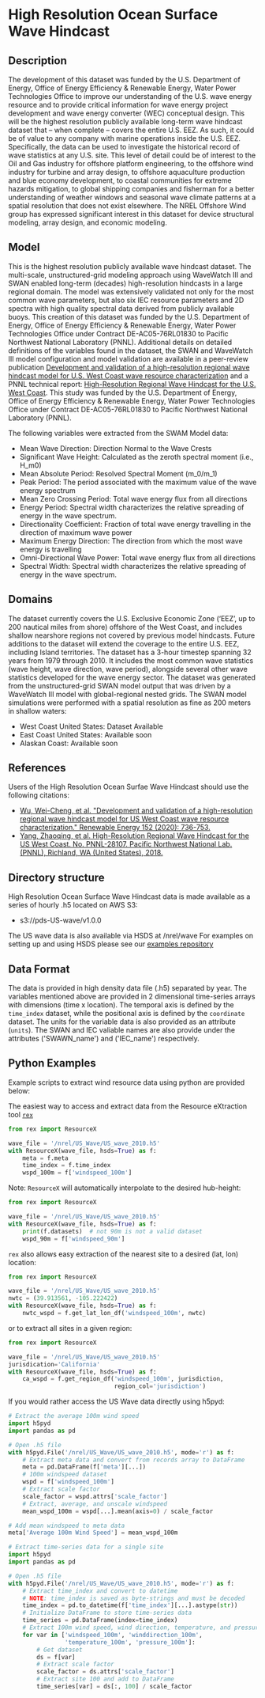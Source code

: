 # High Resolution Ocean Surface Wave Hindcast

## Description

The development of this dataset was funded by the U.S. Department of Energy, Office of Energy Efficiency & Renewable Energy, Water Power Technologies Office to improve our understanding of the U.S. wave energy resource and to provide critical information for wave energy project development and wave energy converter (WEC) conceptual design. This will be the highest resolution publicly available long-term wave hindcast dataset that – when complete – covers the entire U.S. EEZ. As such, it could be of value to any company with marine operations inside the U.S. EEZ. Specifically, the data can be used to investigate the historical record of wave statistics at any U.S. site. This level of detail could be of interest to the Oil and Gas industry for offshore platform engineering, to the offshore wind industry for turbine and array design, to offshore aquaculture production and blue economy development, to coastal communities for extreme hazards mitigation,  to global shipping companies and fisherman for a better understanding of weather windows and seasonal wave climate patterns at a spatial resolution that does not exist elsewhere. The NREL Offshore Wind group has expressed significant interest in this dataset for device structural modeling, array design, and economic modeling.

## Model

This is the highest resolution publicly available wave hindcast dataset. The multi-scale, unstructured-grid modeling approach using WaveWatch III and SWAN enabled long-term (decades) high-resolution hindcasts in a large regional domain. The model was extensively validated not only for the most common wave parameters, but also six IEC resource parameters and 2D spectra with high quality spectral data derived from publicly available buoys. This creation of this dataset was funded by the U.S. Department of Energy, Office of Energy Efficiency & Renewable Energy, Water Power Technologies Office under Contract DE-AC05-76RL01830 to Pacific Northwest National Laboratory (PNNL). Additional details on detailed definitions of the variables found in the dataset, the SWAN and WaveWatch III model configuration and model validation are available in a peer-review publication [Development and validation of a high-resolution regional wave hindcast model for U.S. West Coast wave resource characterization](https://www.osti.gov/biblio/1599105) and a PNNL technical report: [High-Resolution Regional Wave Hindcast for the U.S. West Coast](https://www.osti.gov/biblio/1573061/). This study was funded by the U.S. Department of Energy, Office of Energy Efficiency & Renewable Energy, Water Power Technologies Office under Contract DE-AC05-76RL01830 to Pacific Northwest National Laboratory (PNNL).

The following variables were extracted from the SWAM Model data:
- Mean Wave Direction: Direction Normal to the Wave Crests
- Significant Wave Height: Calculated as the zeroth spectral moment (i.e., H_m0)
- Mean Absolute Period: Resolved Spectral Moment (m_0/m_1)
- Peak Period: The period associated with the maximum value of the wave energy spectrum
- Mean Zero Crossing Period: Total wave energy flux from all directions
- Energy Period: Spectral width characterizes the relative spreading of energy in the wave spectrum.
- Directionality Coefficient: Fraction of total wave energy travelling in the direction of maximum wave power
- Maximum Energy Direction: The direction from which the most wave energy is travelling
- Omni-Directional Wave Power: Total wave energy flux from all directions
- Spectral Width: Spectral width characterizes the relative spreading of energy in the wave spectrum.

## Domains

The dataset currently covers the U.S. Exclusive Economic Zone (‘EEZ’, up to 200 nautical miles from shore) offshore of the West Coast, and includes shallow nearshore regions not covered by previous model hindcasts. Future additions to the dataset will extend the coverage to the entire U.S. EEZ, including Island territories. The dataset has a 3-hour timestep spanning 32 years from 1979 through 2010. It includes the most common wave statistics (wave height, wave direction, wave period), alongside several other wave statistics developed for the wave energy sector. The dataset was generated from the unstructured-grid  SWAN model output that was driven by a WaveWatch III model with global-regional nested grids. The SWAN model simulations were performed with a spatial resolution as fine as 200 meters in shallow waters:

- West Coast United States: Dataset Available
- East Coast United States: Available soon
- Alaskan Coast: Available soon

## References

Users of the High Resolution Ocean Surfae Wave Hindcast should use the following citations:
- [Wu, Wei-Cheng, et al. "Development and validation of a high-resolution regional wave hindcast model for US West Coast wave resource characterization." Renewable Energy 152 (2020): 736-753.](https://www.osti.gov/biblio/1599105)
- [Yang, Zhaoqing, et al. High-Resolution Regional Wave Hindcast for the US West Coast. No. PNNL-28107. Pacific Northwest National Lab.(PNNL), Richland, WA (United States), 2018.](https://www.osti.gov/biblio/1573061/)

## Directory structure

High Resolution Ocean Surface Wave Hindcast data is made available as a series of hourly .h5 located on AWS S3:
- s3://pds-US-wave/v1.0.0


The US wave data is also available via HSDS at /nrel/wave
For examples on setting up and using HSDS please see our [examples repository](https://github.com/nrel/hsds-examples)

## Data Format

The data is provided in high density data file (.h5) separated by year. The
variables mentioned above are provided in 2 dimensional time-series arrays with
dimensions (time x location). The temporal axis is defined by the `time_index`
dataset, while the positional axis is defined by the `coordinate` dataset. The units for the
variable data is also provided as an attribute (`units`). The SWAN and IEC valiable names are also provide under the attributes ('SWAWN_name') and ('IEC_name') respectively.

## Python Examples

Example scripts to extract wind resource data using python are provided below:

The easiest way to access and extract data from the Resource eXtraction tool
[`rex`](https://github.com/nrel/rex)


```python
from rex import ResourceX

wave_file = '/nrel/US_Wave/US_wave_2010.h5'
with ResourceX(wave_file, hsds=True) as f:
    meta = f.meta
    time_index = f.time_index
    wspd_100m = f['windspeed_100m']
```

Note: `ResourceX` will automatically interpolate to the desired hub-height:

```python
from rex import ResourceX

wave_file = '/nrel/US_Wave/US_wave_2010.h5'
with ResourceX(wave_file, hsds=True) as f:
    print(f.datasets)  # not 90m is not a valid dataset
    wspd_90m = f['windspeed_90m']
```

`rex` also allows easy extraction of the nearest site to a desired (lat, lon)
location:

```python
from rex import ResourceX

wave_file = '/nrel/US_Wave/US_wave_2010.h5'
nwtc = (39.913561, -105.222422)
with ResourceX(wave_file, hsds=True) as f:
    nwtc_wspd = f.get_lat_lon_df('windspeed_100m', nwtc)
```

or to extract all sites in a given region:

```python
from rex import ResourceX

wave_file = '/nrel/US_Wave/US_wave_2010.h5'
jurisdication='California'
with ResourceX(wave_file, hsds=True) as f:
    ca_wspd = f.get_region_df('windspeed_100m', jurisdiction,
                              region_col='jurisdiction')
```

If you would rather access the US Wave data directly using h5pyd:

```python
# Extract the average 100m wind speed
import h5pyd
import pandas as pd

# Open .h5 file
with h5pyd.File('/nrel/US_Wave/US_wave_2010.h5', mode='r') as f:
    # Extract meta data and convert from records array to DataFrame
    meta = pd.DataFrame(f['meta'][...])
    # 100m windspeed dataset
    wspd = f['windspeed_100m']
    # Extract scale factor
    scale_factor = wspd.attrs['scale_factor']
    # Extract, average, and unscale windspeed
    mean_wspd_100m = wspd[...].mean(axis=0) / scale_factor

# Add mean windspeed to meta data
meta['Average 100m Wind Speed'] = mean_wspd_100m
```

```python
# Extract time-series data for a single site
import h5pyd
import pandas as pd

# Open .h5 file
with h5pyd.File('/nrel/US_Wave/US_wave_2010.h5', mode='r') as f:
    # Extract time_index and convert to datetime
    # NOTE: time_index is saved as byte-strings and must be decoded
    time_index = pd.to_datetime(f['time_index'][...].astype(str))
    # Initialize DataFrame to store time-series data
    time_series = pd.DataFrame(index=time_index)
    # Extract 100m wind speed, wind direction, temperature, and pressure
    for var in ['windspeed_100m', 'winddirection_100m',
    			'temperature_100m', 'pressure_100m']:
    	# Get dataset
    	ds = f[var]
    	# Extract scale factor
    	scale_factor = ds.attrs['scale_factor']
    	# Extract site 100 and add to DataFrame
    	time_series[var] = ds[:, 100] / scale_factor
```
